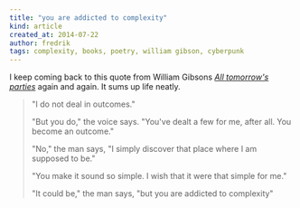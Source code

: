 ```yaml
---
title: "you are addicted to complexity"
kind: article
created_at: 2014-07-22
author: fredrik
tags: complexity, books, poetry, william gibson, cyberpunk
---
```


I keep coming back to this quote from William Gibsons [*All tomorrow's parties*](https://en.wikipedia.org/wiki/All_Tomorrow%27s_Parties_%28novel%29) again and again. It sums up life neatly.

> "I do not deal in outcomes."
> 
> "But you do," the voice says. "You've dealt a few for me, after all. You become an outcome."
> 
> "No," the man says, "I simply discover that place where I am supposed to be."
> 
> "You make it sound so simple. I wish that it were that simple for me."
> 
> "It could be," the man says, "but you are addicted to complexity"